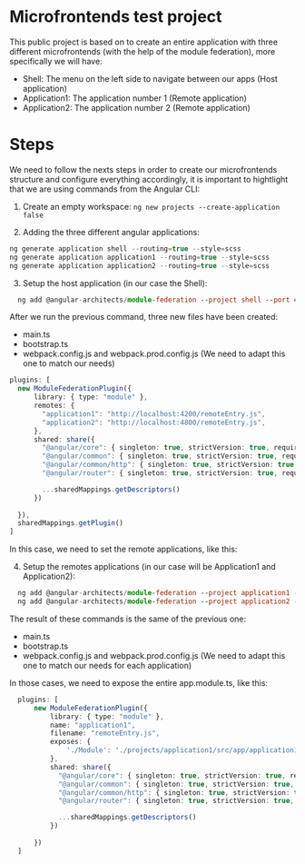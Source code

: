 # Microfrontends test project
This public project is based on to create an entire application with three different microfrontends (with the help of the module federation), more specifically we will have:
  - Shell: The menu on the left side to navigate between our apps (Host application)
  - Application1: The application number 1 (Remote application)
  - Application2: The application number 2 (Remote application)

# Steps
We need to follow the nexts steps in order to create our microfrontends structure and configure everything accordingly, it is important to hightlight that we are using commands from the Angular CLI:

1. Create an empty workspace:
`ng new projects --create-application false`

2. Adding the three different angular applications:
```typescript
ng generate application shell --routing=true --style=scss
ng generate application application1 --routing=true --style=scss
ng generate application application2 --routing=true --style=scss
```

3. Setup the host application (in our case the Shell):
```typescript
  ng add @angular-architects/module-federation --project shell --port 4000
```

After we run the previous command, three new files have been created:
  - main.ts
  - bootstrap.ts
  - webpack.config.js and webpack.prod.config.js (We need to adapt this one to match our needs)

  ```typescript
  plugins: [
    new ModuleFederationPlugin({
        library: { type: "module" },
        remotes: {
          "application1": "http://localhost:4200/remoteEntry.js",
          "application2": "http://localhost:4800/remoteEntry.js",
        },
        shared: share({
          "@angular/core": { singleton: true, strictVersion: true, requiredVersion: 'auto' }, 
          "@angular/common": { singleton: true, strictVersion: true, requiredVersion: 'auto' }, 
          "@angular/common/http": { singleton: true, strictVersion: true, requiredVersion: 'auto' }, 
          "@angular/router": { singleton: true, strictVersion: true, requiredVersion: 'auto' },

          ...sharedMappings.getDescriptors()
        })
        
    }),
    sharedMappings.getPlugin()
  ]
  ```


In this case, we need to set the remote applications, like this:

4. Setup the remotes applications (in our case will be Application1 and Application2):

```typescript
  ng add @angular-architects/module-federation --project application1 --port 4200
  ng add @angular-architects/module-federation --project application2 --port 4800
```
The result of these commands is the same of the previous one:
  - main.ts
  - bootstrap.ts
  - webpack.config.js and webpack.prod.config.js (We need to adapt this one to match our needs for each application)

In those cases, we need to expose the entire app.module.ts, like this:

```typescript
  plugins: [
      new ModuleFederationPlugin({
          library: { type: "module" },
          name: "application1",
          filename: "remoteEntry.js",
          exposes: {
              './Module': './projects/application1/src/app/application1.module.ts',
          },        
          shared: share({
            "@angular/core": { singleton: true, strictVersion: true, requiredVersion: 'auto' }, 
            "@angular/common": { singleton: true, strictVersion: true, requiredVersion: 'auto' }, 
            "@angular/common/http": { singleton: true, strictVersion: true, requiredVersion: 'auto' }, 
            "@angular/router": { singleton: true, strictVersion: true, requiredVersion: 'auto' },

            ...sharedMappings.getDescriptors()
          })
          
      })
  ]
```








